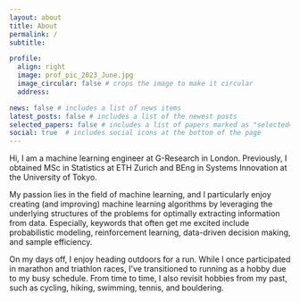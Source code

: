 ```yaml
---
layout: about
title: About
permalink: /
subtitle: 

profile:
  align: right
  image: prof_pic_2023_June.jpg
  image_circular: false # crops the image to make it circular
  address: 

news: false # includes a list of news items
latest_posts: false # includes a list of the newest posts
selected_papers: false # includes a list of papers marked as "selected={true}"
social: true  # includes social icons at the bottom of the page
---
```


Hi, I am a machine learning engineer at G-Research in London. Previously, I obtained MSc in Statistics at ETH Zurich and BEng in Systems Innovation at the University of Tokyo.

My passion lies in the field of machine learning, and I particularly enjoy creating (and improving) machine learning algorithms by leveraging the underlying structures of the problems for optimally extracting information from data. Especially, keywords that often get me excited include probabilistic modeling, reinforcement learning, data-driven decision making, and sample efficiency.

On my days off, I enjoy heading outdoors for a run. While I once participated in marathon and triathlon races, I've transitioned to running as a hobby due to my busy schedule. From time to time, I also revisit hobbies from my past, such as cycling, hiking, swimming, tennis, and bouldering.
